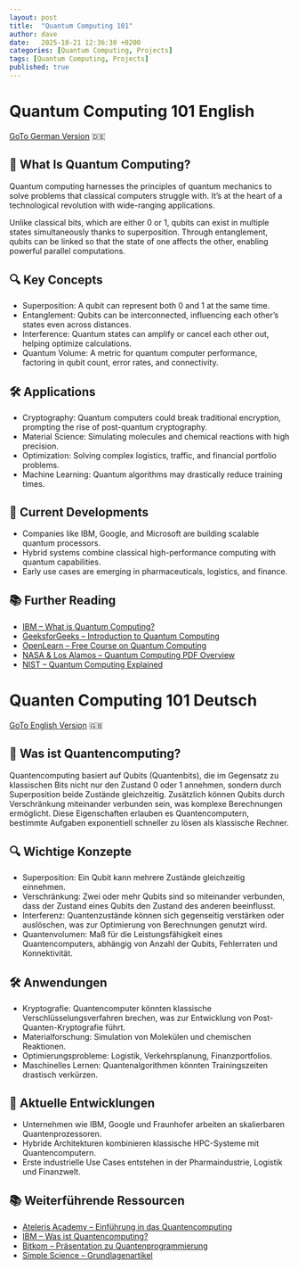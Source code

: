 ```yaml
---
layout: post
title:  "Quantum Computing 101"
author: dave
date:   2025-10-21 12:36:30 +0200
categories: [Quantum Computing, Projects]
tags: [Quantum Computing, Projects]
published: true
---
```


# Quantum Computing 101 English

[GoTo German Version](#quanten-computing-101-deutsch) 🇩🇪

## 🧠 What Is Quantum Computing?
Quantum computing harnesses the principles of quantum mechanics to solve problems that classical computers struggle with. It’s at the heart of a technological revolution with wide-ranging applications.

Unlike classical bits, which are either 0 or 1, qubits can exist in multiple states simultaneously thanks to superposition. Through entanglement, qubits can be linked so that the state of one affects the other, enabling powerful parallel computations.


## 🔍 Key Concepts
-  Superposition: A qubit can represent both 0 and 1 at the same time.
-  Entanglement: Qubits can be interconnected, influencing each other’s states even across distances.
-  Interference: Quantum states can amplify or cancel each other out, helping optimize calculations.
-  Quantum Volume: A metric for quantum computer performance, factoring in qubit count, error rates, and connectivity.


## 🛠️ Applications
- Cryptography: Quantum computers could break traditional encryption, prompting the rise of post-quantum cryptography.
- Material Science: Simulating molecules and chemical reactions with high precision.
- Optimization: Solving complex logistics, traffic, and financial portfolio problems.
- Machine Learning: Quantum algorithms may drastically reduce training times.

## 🧪 Current Developments
- Companies like IBM, Google, and Microsoft are building scalable quantum processors.
- Hybrid systems combine classical high-performance computing with quantum capabilities.
- Early use cases are emerging in pharmaceuticals, logistics, and finance.

## 📚 Further Reading
- [IBM – What is Quantum Computing?](https://www.ibm.com/think/topics/quantum-computing)
- [GeeksforGeeks – Introduction to Quantum Computing](https://www.geeksforgeeks.org/blogs/introduction-quantum-computing/)
- [OpenLearn – Free Course on Quantum Computing](https://www.open.edu/openlearn/science-maths-technology/introduction-quantum-computing)
- [NASA & Los Alamos – Quantum Computing PDF Overview](https://ntrs.nasa.gov/api/citations/20220016348/downloads/PakinRieffel_IntroToQC_SC22.pdf)
- [NIST – Quantum Computing Explained](https://www.nist.gov/quantum-information-science/quantum-computing-explained)


# Quanten Computing 101 Deutsch

[GoTo English Version](#quantum-computing-101-english) 🇬🇧

## 🧠 Was ist Quantencomputing?
Quantencomputing basiert auf Qubits (Quantenbits), die im Gegensatz zu klassischen Bits nicht nur den Zustand 0 oder 1 annehmen, sondern durch Superposition beide Zustände gleichzeitig. Zusätzlich können Qubits durch Verschränkung miteinander verbunden sein, was komplexe Berechnungen ermöglicht. Diese Eigenschaften erlauben es Quantencomputern, bestimmte Aufgaben exponentiell schneller zu lösen als klassische Rechner.

## 🔍 Wichtige Konzepte
- Superposition: Ein Qubit kann mehrere Zustände gleichzeitig einnehmen.
- Verschränkung: Zwei oder mehr Qubits sind so miteinander verbunden, dass der Zustand eines Qubits den Zustand des anderen beeinflusst.
- Interferenz: Quantenzustände können sich gegenseitig verstärken oder auslöschen, was zur Optimierung von Berechnungen genutzt wird.
- Quantenvolumen: Maß für die Leistungsfähigkeit eines Quantencomputers, abhängig von Anzahl der Qubits, Fehlerraten und Konnektivität.

## 🛠️ Anwendungen
- Kryptografie: Quantencomputer könnten klassische Verschlüsselungsverfahren brechen, was zur Entwicklung von Post-Quanten-Kryptografie führt.
- Materialforschung: Simulation von Molekülen und chemischen Reaktionen.
- Optimierungsprobleme: Logistik, Verkehrsplanung, Finanzportfolios.
- Maschinelles Lernen: Quantenalgorithmen könnten Trainingszeiten drastisch verkürzen.

## 🧪 Aktuelle Entwicklungen
- Unternehmen wie IBM, Google und Fraunhofer arbeiten an skalierbaren Quantenprozessoren.
- Hybride Architekturen kombinieren klassische HPC-Systeme mit Quantencomputern.
- Erste industrielle Use Cases entstehen in der Pharmaindustrie, Logistik und Finanzwelt.

## 📚 Weiterführende Ressourcen
- [Ateleris Academy – Einführung in das Quantencomputing](https://www.ateleris.ch/de/academy/introduction-to-quantum-computing/)
- [IBM – Was ist Quantencomputing?](https://www.ibm.com/de-de/think/topics/quantum-computing)
- [Bitkom – Präsentation zu Quantenprogrammierung](https://www.bitkom.org/sites/main/files/2021-05/bitzip-24-wittman-mattingley-scott-quanten-programmierung-folien.pdf)
- [Simple Science – Grundlagenartikel](https://scisimple.com/de/articles/2025-09-29-eine-einfuehrung-in-die-quantencomputer--a9m6y61)